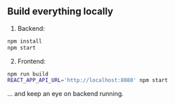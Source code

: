## Build everything locally

1. Backend:

```bash
npm install
npm start
```

2. Frontend:
```bash
npm run build
REACT_APP_API_URL='http://localhost:8080' npm start
```
... and keep an eye on backend running.
